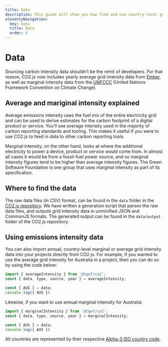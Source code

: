 ```yaml
---
title: Data
description: This guide will show you how find and use country-level grid intensity data available in CO2.js.
eleventyNavigation:
  key: data
  title: Data
  order: 4
---
```


# Data

Sourcing carbon intensity data shouldn’t be the remit of developers. For that reason, CO2.js now includes yearly average grid intensity data from [Ember](https://ember-climate.org/data/data-explorer/), as well as marginal intensity data from the [UNFCCC](https://unfccc.int/) (United Nations Framework Convention on Climate Change).

## Average and mariginal intensity explained

Average emissions intensity uses the fuel mix of the entire electricity grid and can be used to derive estimates for the carbon footprint of a digital product or service. You’ll see average intensity used in the majority of carbon reporting standards and tooling. This makes it useful if you were to use CO2.js to feed in data to other carbon reporting tools.

Marginal intensity, on the other hand, looks at where the additional electricity to power a device, product or service would come from. In almost all cases it would be from a fossil-fuel power source, and so marginal intensity figures tend to be higher than average intensity figures. The Green Software Foundation is one group that uses marginal intensity as part of its specification.

## Where to find the data

The raw data files (in CSV) format, can be found in the `data` folder in the [CO2.js repository](https://github.com/thegreenwebfoundation/co2.js/tree/main/data). We have written a generation script that parses the raw data files, and outputs grid intensity data in unminified JSON and CommonJS formats. The generated output can be found in the `data/output` folder of the CO2.js repository.

## Using emissions intensity data

You can also import annual, country-level marginal or average grid intensity data into your projects directly from CO2.js. For example, if you wanted to use the average grid intensity for Australia in a project, then you can do so by using the code below:

```js
import { averageIntensity } from '@tgwf/co2';
const { data, type, source, year } = averageIntensity;

const { AUS } = data;
console.log({ AUS })
```

Likewise, if you want to use annual marginal intensity for Australia:

```js
import { marginalIntensity } from '@tgwf/co2';
const { data, type, source, year } = marginalIntensity;

const { AUS } = data;
console.log({ AUS })
```

All countries are represented by their respective [Alpha-3 ISO country code](https://www.iso.org/obp/ui/#search).
